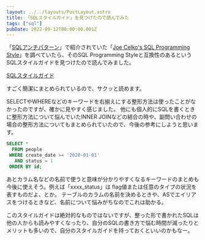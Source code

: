 ```yaml
---
layout: ../../layouts/PostLayout.astro
title: 「SQLスタイルガイド」を見つけたので読んでみた
tags: ["sql"]
pubDate: 2022-09-12T00:00:00.001Z
---
```


「<a href="https://www.amazon.co.jp/SQL%E3%82%A2%E3%83%B3%E3%83%81%E3%83%91%E3%82%BF%E3%83%BC%E3%83%B3-Bill-Karwin/dp/4873115892" target="_blank">SQLアンチパターン</a>」で紹介されていた「<a href="https://www.amazon.co.jp/dp/B006L21AO6/ref=dp-kindle-redirect?_encoding=UTF8&amp;btkr=1" target="_blank">Joe Celko's SQL Programming Style</a>」を調べていたら、そのSQL Programming Styleと互換性のあるというSQLスタイルガイドを見つけたので読んでみました。

<a href="https://www.sqlstyle.guide/ja" target="_blank">SQLスタイルガイド</a>

すごく簡潔にまとめられているので、サクッと読めます。

SELECTやWHEREなどのキーワードを右揃えにする整形方法は使ったことがなかったのですが、確かに見やすく感じました。
他にも個人的にSQLを書くときに整形方法について悩んでいたINNER JOINなどの結合の時や、副問い合わせの場合の整形方法についてもまとめられていたので、今後の参考にしようと思います。

```sql
SELECT * 
  FROM people
 WHERE create_date >= '2020-01-01' 
   AND status = 1
 ORDER BY id;
 ```

あとカラム名などの名前で使うと意味が分かりやすくなるキーワードのまとめも今後に使えそう。例えば「xxxx_status」は flag値または任意のタイプの状況を表すものだよ、とか。
テーブルのカラムの名前を決めるときや、ASでエイリアスをつけるときなど、名前について悩みがちなのでこれは助かる。

このスタイルガイドは絶対的なものではないですが、整った形で書かれたSQLは他の人からも読みやすくなったり、自分のSQLの書き方で悩む時間が減ったりとメリットも多いので、自分のスタイルガイドを持っておくといいのかもなー。
